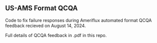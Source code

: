 ## US-AMS Format QCQA

Code to fix failure responses during Ameriflux automated format QCQA feedback recieved on August 14, 2024. 

Full details of QCQA feedback in .pdf in this repo.

